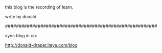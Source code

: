 this blog is the recording of learn.

write by donald.

########################################################

sync blog in cn:

http://donald-draper.iteye.com/blog
